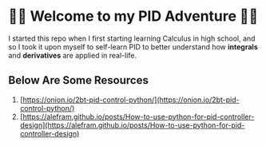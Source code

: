# 🏳️‍⚧️ Welcome to my PID Adventure 🏳️‍⚧️

I started this repo when I first starting learning Calculus in high school, and so I took it upon myself to self-learn PID to better understand how **integrals** and **derivatives** are applied in real-life.

## Below Are Some Resources

1. [https://onion.io/2bt-pid-control-python/](https://onion.io/2bt-pid-control-python/)
2. [https://alefram.github.io/posts/How-to-use-python-for-pid-controller-design](https://alefram.github.io/posts/How-to-use-python-for-pid-controller-design)
